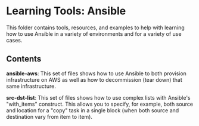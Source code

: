 # Learning Tools: Ansible

This folder contains tools, resources, and examples to help with learning how to use Ansible in a variety of environments and for a variety of use cases.

## Contents

**ansible-aws**: This set of files shows how to use Ansible to both provision infrastructure on AWS as well as how to decommission (tear down) that same infrastructure.

**src-dst-list**: This set of files shows how to use complex lists with Ansible's "with_items" construct. This allows you to specify, for example, both source and location for a "copy" task in a single block (when both source and destination vary from item to item).

